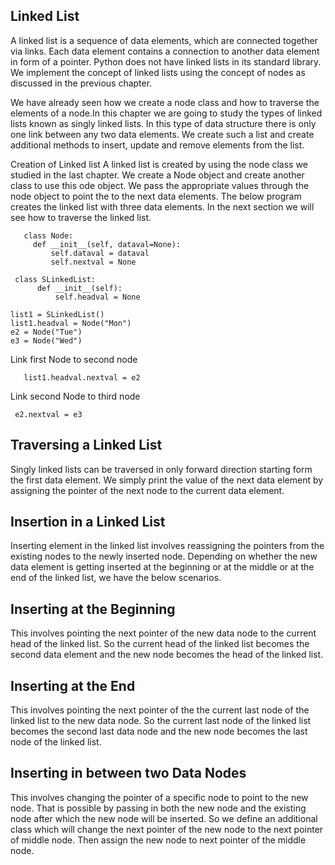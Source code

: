 ## Linked List 
A linked list is a sequence of data elements, which are connected together via links. Each data element contains a connection to another data element in form of a pointer. Python does not have linked lists in its standard library. We implement the concept of linked lists using the concept of nodes as discussed in the previous chapter.


We have already seen how we create a node class and how to traverse the elements of a node.In this chapter we are going to study the types of linked lists known as singly linked lists. In this type of data structure there is only one link between any two data elements. We create such a list and create additional methods to insert, update and remove elements from the list.


Creation of Linked list
A linked list is created by using the node class we studied in the last chapter. We create a Node object and create another class to use this ode object. We pass the appropriate values through the node object to point the to the next data elements. The below program creates the linked list with three data elements. In the next section we will see how to traverse the linked list.
      
       class Node:
         def __init__(self, dataval=None):
             self.dataval = dataval
             self.nextval = None

     class SLinkedList:
          def __init__(self):
              self.headval = None

    list1 = SLinkedList()
    list1.headval = Node("Mon")
    e2 = Node("Tue")
    e3 = Node("Wed")
  Link first Node to second node
       
       list1.headval.nextval = e2

   Link second Node to third node

     e2.nextval = e3


## Traversing a Linked List
Singly linked lists can be traversed in only forward direction starting form the first data element. We simply print the value of the next data element by assigning the pointer of the next node to the current data element.

## Insertion in a Linked List
Inserting element in the linked list involves reassigning the pointers from the existing nodes to the newly inserted node. Depending on whether the new data element is getting inserted at the beginning or at the middle or at the end of the linked list, we have the below scenarios.

## Inserting at the Beginning
This involves pointing the next pointer of the new data node to the current head of the linked list. So the current head of the linked list becomes the second data element and the new node becomes the head of the linked list.

## Inserting at the End
This involves pointing the next pointer of the the current last node of the linked list to the new data node. So the current last node of the linked list becomes the second last data node and the new node becomes the last node of the linked list.

## Inserting in between two Data Nodes
This involves changing the pointer of a specific node to point to the new node. That is possible by passing in both the new node and the existing node after which the new node will be inserted. So we define an additional class which will change the next pointer of the new node to the next pointer of middle node. Then assign the new node to next pointer of the middle node.